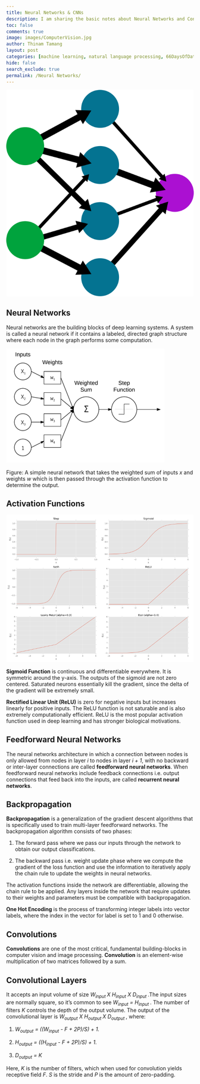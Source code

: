```yaml
---
title: Neural Networks & CNNs
description: I am sharing the basic notes about Neural Networks and Convolutional Neural Networks. 
toc: false
comments: true
image: images/ComputerVision.jpg
author: Thinam Tamang
layout: post
categories: [machine learning, natural language processing, 66DaysOfData, notes, neural networks]
hide: false
search_exclude: true
permalink: /Neural Networks/
---
```


![Image](https://github.com/ThinamXx/thinam.ai/blob/master/images/Neural-Network.png?raw=true)

## Neural Networks

Neural networks are the building blocks of deep learning systems. A system is called a neural network if it contains a labeled, directed graph structure where each node in the graph performs some computation.

![Image](https://github.com/ThinamXx/thinam.ai/blob/master/images/NN/image1.png?raw=true)

Figure: A simple neural network that takes the weighted sum of inputs *x* and weights *w* which is then passed through the activation function to determine the output.

## Activation Functions

![Image](https://github.com/ThinamXx/thinam.ai/blob/master/images/NN/image2.png?raw=true) 

**Sigmoid Function** is continuous and differentiable everywhere. It is symmetric around the y-axis. The outputs of the sigmoid are not zero centered. Saturated neurons essentially kill the gradient, since the delta of the gradient will be extremely small.

**Rectified Linear Unit (ReLU)** is zero for negative inputs but increases linearly for positive inputs. The ReLU function is not saturable and is also extremely computationally efficient. ReLU is the most popular activation function used in deep learning and has stronger biological motivations.

## Feedforward Neural Networks

The neural networks architecture in which a connection between nodes is only allowed from nodes in layer *i* to nodes in layer *i + 1*, with no backward or inter-layer connections are called **feedforward neural networks**. When feedforward neural networks include feedback connections i.e. output connections that feed back into the inputs, are called **recurrent neural networks**.

## Backpropagation

**Backpropagation** is a generalization of the gradient descent algorithms that is specifically used to train multi-layer feedforward networks. The backpropagation algorithm consists of two phases:

1.  The forward pass where we pass our inputs through the network to obtain our output classifications.

2.  The backward pass i.e. weight update phase where we compute the gradient of the loss function and use the information to iteratively apply the chain rule to update the weights in neural networks.

The activation functions inside the network are differentiable, allowing the chain rule to be applied. Any layers inside the network that require updates to their weights and parameters must be compatible with backpropagation.

**One Hot Encoding** is the process of transforming integer labels into vector labels, where the index in the vector for label is set to 1 and 0 otherwise.

## Convolutions

**Convolutions** are one of the most critical, fundamental building-blocks in computer vision and image processing. **Convolution** is an element-wise multiplication of two matrices followed by a sum.

## Convolutional Layers

It accepts an input volume of size *W<sub>input </sub>* *X H<sub>input</sub> X D<sub>input </sub>*.The input sizes are normally square, so it’s common to see *W<sub>input</sub> = H<sub>input </sub>*. The number of filters *K* controls the depth of the output volume. The output of the convolutional layer is *W<sub>output</sub> X H<sub>output </sub>* *X D<sub>output </sub>*, where:

1.  *W<sub>output</sub> = ((W<sub>input</sub> - F + 2P)/S) + 1.*

2.  *H<sub>output</sub> = ((H<sub>input</sub> - F + 2P)/S) + 1.*

3.  *D<sub>output</sub> = K*

Here, *K* is the number of filters, which when used for convolution yields receptive field *F*. *S* is the stride and *P* is the amount of zero-padding.
